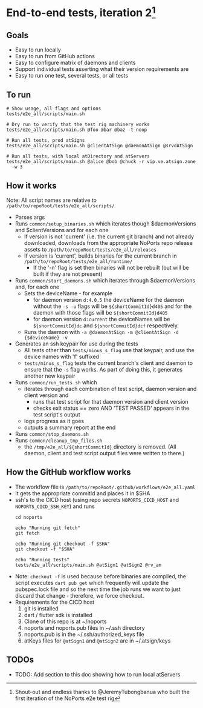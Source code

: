 # End-to-end tests, iteration 2[^1]

## Goals

- Easy to run locally
- Easy to run from GitHub actions
- Easy to configure matrix of daemons and clients
- Support individual tests asserting what their version requirements are
- Easy to run one test, several tests, or all tests

## To run

  ```
  # Show usage, all flags and options
  tests/e2e_all/scripts/main.sh

  # Dry run to verify that the test rig machinery works
  tests/e2e_all/scripts/main.sh @foo @bar @baz -t noop

  # Run all tests, prod atSigns
  tests/e2e_all/scripts/main.sh @clientAtSign @daemonAtSign @srvdAtSign

  # Run all tests, with local atDirectory and atServers
  tests/e2e_all/scripts/main.sh @alice @bob @chuck -r vip.ve.atsign.zone
    -w 3
```

## How it works

Note: All script names are relative
to `/path/to/repoRoot/tests/e2e_all/scripts/`

- Parses args
- Runs `common/setup_binaries.sh` which iterates though $daemonVersions and
  $clientVersions and for each one
    - If version is not 'current' (i.e. the current git branch) and not already
      downloaded, downloads from the appropriate NoPorts repo release assets to
      `/path/to/repoRoot/tests/e2e_all/releases`
    - If version is 'current', builds binaries for the current branch in
      `/path/to/repoRoot/tests/e2e_all/runtime/`
        - If the '-n' flag is set then binaries will not be rebuilt (but will be
          built if they are not present)
- Runs `common/start_daemons.sh` which iterates through $daemonVersions and,
  for each one
    - Sets the deviceName - for example
        - for daemon version `d:4.0.5` the deviceName for the daemon without
          the `-s -u` flags will be `${shortCommitId}d405` and for the
          daemon with those flags will be `${shortCommitId}d405`
        - for daemon version `d:current` the deviceNames will be
          `${shortCommitId}dc` and `${shortCommitId}dcf` respectively.
    - Runs the daemon
      with `-a @daemonAtSign -m @clientAtSign -d {$deviceName} -v`
- Generates an ssh keypair for use during the tests
    - All tests other than `tests/minus_s_flag` use that keypair, and
      use the device names with 'f' suffixed
    - `tests/minus_s_flag` tests the current branch's client and daemon to
      ensure that the `-s` flag works. As part of doing this, it generates
      another new keypair
- Runs `common/run_tests.sh` which
    - iterates through each combination of test script, daemon version and
      client version and
        - runs that test script for that daemon version and client version
        - checks exit status == zero AND 'TEST PASSED' appears in the test
          script's output
    - logs progress as it goes
    - outputs a summary report at the end
- Runs `common/stop_daemons.sh`
- Runs `common/cleanup_tmp_files.sh`
    - the `/tmp/e2e_all/${shortCommitId}` directory is removed. (All daemon,
      client and test script output files were written to there.)

## How the GitHub workflow works

- The workflow file is `/path/to/repoRoot/.github/workflows/e2e_all.yaml`
- It gets the appropriate commitId and places it in $SHA
- ssh's to the CICD host (using repo secrets `NOPORTS_CICD_HOST` and
  `NOPORTS_CICD_SSH_KEY`) and runs
    ```
    cd noports

    echo "Running git fetch"
    git fetch

    echo "Running git checkout -f $SHA"
    git checkout -f "$SHA"

    echo "Running tests"
    tests/e2e_all/scripts/main.sh @atSign1 @atSign2 @rv_am
    ```
- Note: `checkout -f` is used because before binaries are compiled, the
  script executes `dart pub get` which frequently will update the
  pubspec.lock file and so the next time the job runs we want to just discard
  that change - therefore, we force checkout.
- Requirements for the CICD host
    1. git is installed
    2. dart / flutter sdk is installed
    3. Clone of this repo is at ~/noports
    4. noports and noports.pub files in ~/.ssh directory
    5. noports.pub is in the ~/.ssh/authorized_keys file
    6. atKeys files for `@atSign1` and `@atSign2` are in ~/.atsign/keys

## TODOs

- TODO: Add section to this doc showing how to run local atServers

[^1]: Shout-out and endless thanks to @JeremyTubongbanua who built the first
iteration of the NoPorts e2e test rig
